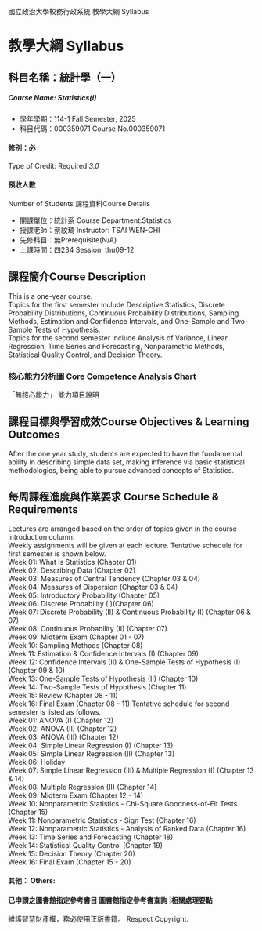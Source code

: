 國立政治大學校務行政系統 教學大綱 Syllabus
# 教學大綱 Syllabus
##  科目名稱：統計學（一）
#####  Course Name: Statistics(I)
  * 學年學期：114-1 Fall Semester, 2025 
  * 科目代碼：000359071 Course No.000359071
#### 修別：必
Type of Credit: Required 
_3.0_
#### 預收人數
Number of Students
課程資料Course Details
  * 開課單位：統計系 Course Department:Statistics 
  * 授課老師：蔡紋琦 Instructor: TSAI WEN-CHI 
  * 先修科目：無Prerequisite(N/A)
  * 上課時間：四234 Session: thu09-12
##  課程簡介Course Description
This is a one-year course.  
Topics for the first semester include Descriptive Statistics, Discrete Probability Distributions, Continuous Probability Distributions, Sampling Methods, Estimation and Confidence Intervals, and One-Sample and Two-Sample Tests of Hypothesis.  
Topics for the second semester include Analysis of Variance, Linear Regression, Time Series and Forecasting, Nonparametric Methods, Statistical Quality Control, and Decision Theory.
###  核心能力分析圖 Core Competence Analysis Chart
「無核心能力」 
能力項目說明
##  課程目標與學習成效Course Objectives & Learning Outcomes 
After the one year study, students are expected to have the fundamental ability in describing simple data set, making inference via basic statistical methodologies, being able to pursue advanced concepts of Statistics.
##  每周課程進度與作業要求 Course Schedule & Requirements
Lectures are arranged based on the order of topics given in the course-introduction column.   
Weekly assignments will be given at each lecture. 
Tentative schedule for first semester is shown below.  
Week 01: What Is Statistics (Chapter 01)  
Week 02: Describing Data (Chapter 02)  
Week 03: Measures of Central Tendency (Chapter 03 & 04)   
Week 04: Measures of Dispersion (Chapter 03 & 04)   
Week 05: Introductory Probability (Chapter 05)  
Week 06: Discrete Probability (I)(Chapter 06)  
Week 07: Discrete Probability (II) & Continuous Probability (I) (Chapter 06 & 07)   
Week 08: Continuous Probability (II) (Chapter 07)  
Week 09: Midterm Exam (Chapter 01 - 07)   
Week 10: Sampling Methods (Chapter 08)   
Week 11: Estimation & Confidence Intervals (I) (Chapter 09)   
Week 12: Confidence Intervals (II) & One-Sample Tests of Hypothesis (I) (Chapter 09 & 10)   
Week 13: One-Sample Tests of Hypothesis (II) (Chapter 10)   
Week 14: Two-Sample Tests of Hypothesis (Chapter 11)   
Week 15: Review (Chapter 08 - 11)   
Week 16: Final Exam (Chapter 08 - 11) 
Tentative schedule for second semester is listed as follows.  
Week 01: ANOVA (I) (Chapter 12)   
Week 02: ANOVA (II) (Chapter 12)   
Week 03: ANOVA (III) (Chapter 12)   
Week 04: Simple Linear Regression (I) (Chapter 13)   
Week 05: Simple Linear Regression (II) (Chapter 13)   
Week 06: Holiday  
Week 07: Simple Linear Regression (III) & Multiple Regression (I) (Chapter 13 & 14)  
Week 08: Multiple Regression (II) (Chapter 14)  
Week 09: Midterm Exam (Chapter 12 - 14)  
Week 10: Nonparametric Statistics - Chi-Square Goodness-of-Fit Tests (Chapter 15)  
Week 11: Nonparametric Statistics - Sign Test (Chapter 16)  
Week 12: Nonparametric Statistics - Analysis of Ranked Data (Chapter 16)  
Week 13: Time Series and Forecasting (Chapter 18)  
Week 14: Statistical Quality Control (Chapter 19)  
Week 15: Decision Theory (Chapter 20)  
Week 16: Final Exam (Chapter 15 - 20)
####  其他： Others:
####  已申請之圖書館指定參考書目  圖書館指定參考書查詢 |相關處理要點
維護智慧財產權，務必使用正版書籍。 Respect Copyright.